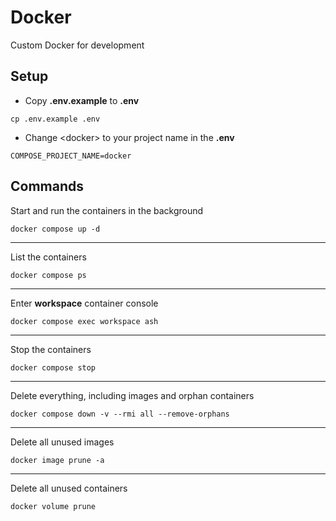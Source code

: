 # Docker
Custom Docker for development

## Setup

- Copy **.env.example** to **.env**
```
cp .env.example .env
```

- Change \<docker\> to your project name in the **.env**
```
COMPOSE_PROJECT_NAME=docker
```

## Commands

Start and run the containers in the background
```
docker compose up -d
```
---
List the containers
```
docker compose ps
```
---
Enter **workspace** container console
```
docker compose exec workspace ash
```
---
Stop the containers
```
docker compose stop
```
---
Delete everything, including images and orphan containers
```
docker compose down -v --rmi all --remove-orphans
```
---
Delete all unused images
```
docker image prune -a
```
---
Delete all unused containers
```
docker volume prune
```
